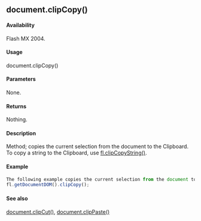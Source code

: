 ## document.clipCopy()

#### Availability

Flash MX 2004.

#### Usage

document.clipCopy()

#### Parameters

None.

#### Returns

Nothing.

#### Description

Method; copies the current selection from the document to the Clipboard. To copy a string to the Clipboard, use [fl.clipCopyString()](../flash_object_(fl)/fl6.md).

#### Example

```javascript
The following example copies the current selection from the document to the Clipboard:
fl.getDocumentDOM().clipCopy();

```
#### See also

[document.clipCut()](../Document_object/docume31.md), [document.clipPaste()](../Document_object/docume32.md)

<span id="document.clipCut()" class="anchor"></span>
